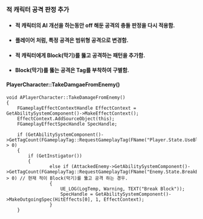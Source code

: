 ### 적 캐릭터 공격 판정 추가
+ #### 적 캐릭터의 AI 개선을 하는동안 off 해둔 공격의 충돌 판정을 다시 적용함.
+ #### 플레이어 처럼, 특정 공격은 범위형 공격으로 변경함.
+ #### 적 캐릭터에게 Block(막기)를 뚫고 공격하는 패턴을 추가함.
+ #### Block(막기)를 뚫는 공격은 Tag를 부착하여 구별함.

#### PlayerCharacter::TakeDamgaeFromEnemy()
```
void APlayerCharacter::TakeDamageFromEnemy()
{
	FGameplayEffectContextHandle EffectContext = GetAbilitySystemComponent()->MakeEffectContext();
	EffectContext.AddSourceObject(this);
	FGameplayEffectSpecHandle SpecHandle;

	if (GetAbilitySystemComponent()->GetTagCount(FGameplayTag::RequestGameplayTag(FName("Player.State.UseBlock"))) > 0)
	{
		if (GetInstigator())
		{
				else if (AttackedEnemy->GetAbilitySystemComponent()->GetTagCount(FGameplayTag::RequestGameplayTag(FName("Enemy.State.BreakBlock"))) > 0) // 현재 적이 Block(막기)를 뚫고 공격 하는 경우.
				{
					UE_LOG(LogTemp, Warning, TEXT("Break Block")); 
					SpecHandle = GetAbilitySystemComponent()->MakeOutgoingSpec(HitEffects[0], 1, EffectContext);
				}
	}
```
